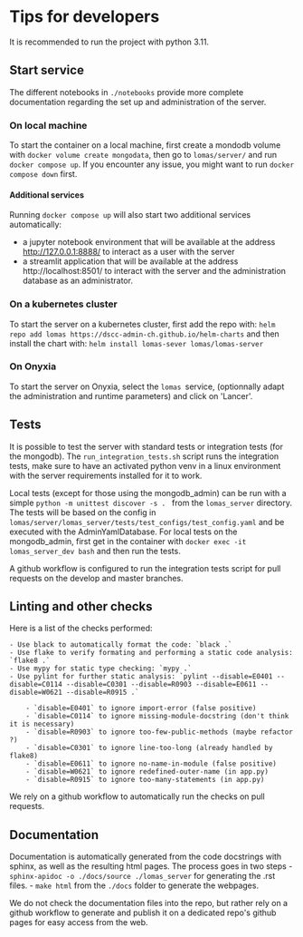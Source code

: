 # Tips for developers

It is recommended to run the project with python 3.11.

## Start service

The different notebooks in `./notebooks` provide more complete documentation regarding the set up and administration of the server.
### On local machine
To start the container on a local machine, first create a mondodb volume
with `docker volume create mongodata`, then go to `lomas/server/` and run `docker compose up`. 
If you encounter any issue, you might want to run `docker compose down` first.

#### Additional services
Running `docker compose up` will also start two additional services automatically:
- a jupyter notebook environment that will be available at the address http://127.0.0.1:8888/ to interact as a user with the server
- a streamlit application that will be available at the address http://localhost:8501/ to interact with the server and the administration database as an administrator.

### On a kubernetes cluster
To start the server on a kubernetes cluster, first add the repo with:
`helm repo add lomas https://dscc-admin-ch.github.io/helm-charts`
and then install the chart with:
`helm install lomas-sever lomas/lomas-server`

### On Onyxia
To start the server on Onyxia, select the `lomas `service, (optionnally adapt the administration and runtime parameters) and click on 'Lancer'.

## Tests

It is possible to test the server with standard tests or integration tests (for the mongodb).
The `run_integration_tests.sh` script runs the integration tests, make sure to have an activated python venv in a linux environment with the server requirements installed for it to work.

Local tests (except for those using the mongodb_admin) can be run with a simple `python -m unittest discover -s . ` from the `lomas_server` directory. The tests will be based on the config in `lomas/server/lomas_server/tests/test_configs/test_config.yaml` and be executed with the AdminYamlDatabase. 
For local tests on the mongodb_admin, first get in the container with `docker exec -it lomas_server_dev bash` and then run the tests.


A github workflow is configured to run the integration tests script for pull requests on the develop and master branches.

## Linting and other checks

Here is a list of the checks performed:

    - Use black to automatically format the code: `black .`
    - Use flake to verify formating and performing a static code analysis: `flake8 .`
    - Use mypy for static type checking: `mypy .`
    - Use pylint for further static analysis: `pylint --disable=E0401 --disable=C0114 --disable=C0301 --disable=R0903 --disable=E0611 --disable=W0621 --disable=R0915 .`
    
        - `disable=E0401` to ignore import-error (false positive)
        - `disable=C0114` to ignore missing-module-docstring (don't think it is necessary)
        - `disable=R0903` to ignore too-few-public-methods (maybe refactor ?)
        - `disable=C0301` to ignore line-too-long (already handled by flake8)
        - `disable=E0611` to ignore no-name-in-module (false positive)
        - `disable=W0621` to ignore redefined-outer-name (in app.py)
        - `disable=R0915` to ignore too-many-statements (in app.py)
        
We rely on a github workflow to automatically run the checks on pull requests.

## Documentation

Documentation is automatically generated from the code docstrings with sphinx, as well as the resulting html pages.
The process goes in two steps
    - `sphinx-apidoc -o ./docs/source ./lomas_server` for generating the .rst files.
    - `make html` from the `./docs` folder to generate the webpages.

We do not check the documentation files into the repo, but rather rely on a github workflow to generate and publish it 
on a dedicated repo's github pages for easy access from the web.
